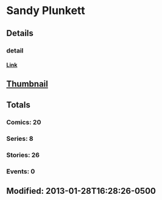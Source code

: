 # Sandy  Plunkett 
## Details
### detail
#### [Link](http://marvel.com/comics/creators/3733/sandy_plunkett?utm_campaign=apiRef&utm_source=225578a89fc76f3d20fbffda5d17a88d)
## [Thumbnail](http://i.annihil.us/u/prod/marvel/i/mg/5/e0/4c36515dd50b3.jpg)
## Totals
### Comics: 20
### Series: 8
### Stories: 26
### Events: 0
## Modified: 2013-01-28T16:28:26-0500